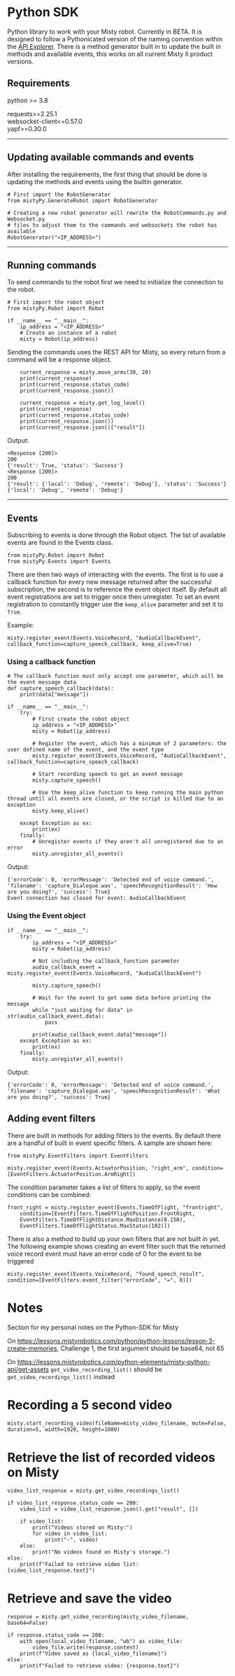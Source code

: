 # Python SDK

Python library to work with your Misty robot. Currently in BETA. It is designed to follow a Pythonicated version of the naming convention within the [API Explorer](http://sdk.mistyrobotics.com/api-explorer/index.html).
There is a method generator built in to update the built in methods and available events, this works on all current Misty II product versions.

## Requirements

python >= 3.8

requests>=2.25.1<br>
websocket-client<=0.57.0<br>
yapf>=0.30.0
___
## Updating available commands and events
After installing the requirements, the first thing that should be done is updating the methods and events using the builtin generator.
```
# First import the RobotGenerator
from mistyPy.GenerateRobot import RobotGenerator

# Creating a new robot generator will rewrite the RobotCommands.py and Websocket.py 
# files to adjust them to the commands and websockets the robot has available
RobotGenerator("<IP_ADDRESS>")
```
___
## Running commands
To send commands to the robot first we need to initialize the connection to the robot.
```
# First import the robot object
from mistyPy.Robot import Robot

if __name__ == "__main__":
    ip_address = "<IP_ADDRESS>"
    # Create an instance of a robot
    misty = Robot(ip_address)
```

Sending the commands uses the REST API for Misty, so every return from a command will be a response object.
```
    current_response = misty.move_arms(30, 20)
    print(current_response)
    print(current_response.status_code)
    print(current_response.json())

    current_response = misty.get_log_level()
    print(current_response)
    print(current_response.status_code)
    print(current_response.json())
    print(current_response.json()["result"])
```
Output:
```
<Response [200]>
200
{'result': True, 'status': 'Success'}
<Response [200]>
200
{'result': {'local': 'Debug', 'remote': 'Debug'}, 'status': 'Success'}
{'local': 'Debug', 'remote': 'Debug'}
```
___
## Events
Subscribing to events is done through the Robot object. The list of available events are found in the Events class.
```
from mistyPy.Robot import Robot
from mistyPy.Events import Events
```

There are then two ways of interacting with the events. The first is to use a callback function for every new message returned after the successful subscription, the second is to reference the event object itself.
By default all event registrations are set to trigger once then unregister. To set an event registration to constantly trigger use the `keep_alive` parameter and set it to `True`.

Example: 

`misty.register_event(Events.VoiceRecord, "AudioCallbackEvent", callback_function=capture_speech_callback, keep_alive=True)`

### Using a callback function
```
# The callback function must only accept one parameter, which will be the event message data
def capture_speech_callback(data):
    print(data["message"])

if __name__ == "__main__":
    try:
        # First create the robot object
        ip_address = "<IP_ADDRESS>"
        misty = Robot(ip_address)

        # Register the event, which has a minimum of 2 parameters: the user defined name of the event, and the event type
        misty.register_event(Events.VoiceRecord, "AudioCallbackEvent", callback_function=capture_speech_callback)

        # Start recording speech to get an event message
        misty.capture_speech()

        # Use the keep_alive function to keep running the main python thread until all events are closed, or the script is killed due to an exception
        misty.keep_alive()

    except Exception as ex:
        print(ex)
    finally:
        # Unregister events if they aren't all unregistered due to an error
        misty.unregister_all_events()
```
Output:
```
{'errorCode': 0, 'errorMessage': 'Detected end of voice command.', 'filename': 'capture_Dialogue.wav', 'speechRecognitionResult': 'How are you doing?', 'success': True}
Event connection has closed for event: AudioCallbackEvent
```

### Using the Event object
```
if __name__ == "__main__":
    try:
        ip_address = "<IP_ADDRESS>"
        misty = Robot(ip_address)

        # Not including the callback_function parameter
        audio_callback_event = misty.register_event(Events.VoiceRecord, "AudioCallbackEvent")

        misty.capture_speech()

        # Wait for the event to get some data before printing the message
        while "just waiting for data" in str(audio_callback_event.data):
            pass

        print(audio_callback_event.data["message"])
    except Exception as ex:
        print(ex)
    finally:
        misty.unregister_all_events()

```
Output:
```
{'errorCode': 0, 'errorMessage': 'Detected end of voice command.', 'filename': 'capture_Dialogue.wav', 'speechRecognitionResult': 'What are you doing?', 'success': True}
```

## Adding event filters
There are built in methods for adding filters to the events. By default there are a handful of built in event specific filters. A sample are shown here:
```
from mistyPy.EventFilters import EventFilters

misty.register_event(Events.ActuatorPosition, "right_arm", condition=[EventFilters.ActuatorPosition.ArmRight])
```

The condition parameter takes a list of filters to apply, so the event conditions can be combined:
```
front_right = misty.register_event(Events.TimeOfFlight, "frontright",
    condition=[EventFilters.TimeOfFlightPosition.FrontRight, 
    EventFilters.TimeOfFlightDistance.MaxDistance(0.150),
    EventFilters.TimeOfFlightStatus.MaxStatus(102)])
```
There is also a method to build up your own filters that are not built in yet. The following example shows creating an event filter such that the returned voice record event must have an error code of 0 for the event to be triggered
```
misty.register_event(Events.VoiceRecord, "found_speech_result", condition=[EventFilters.event_filter("errorCode", "=", 0)])
```

# Notes

Section for my personal notes on the Python-SDK for Misty

On https://lessons.mistyrobotics.com/python/python-lessons/lesson-3-create-memories, Challenge 1, the first argument should be base64, not 65

On https://lessons.mistyrobotics.com/python-elements/misty-python-api/get-assets ```get_video_recording_list()``` should be ```get_video_recordings_list()``` instead

# Recording a 5 second video
```
misty.start_recording_video(fileName=misty_video_filename, mute=False, duration=5, width=1920, height=1080)
```
# Retrieve the list of recorded videos on Misty
```
video_list_response = misty.get_video_recordings_list()

if video_list_response.status_code == 200:
    video_list = video_list_response.json().get("result", [])
    
    if video_list:
        print("Videos stored on Misty:")
        for video in video_list:
            print("-", video)
    else:
        print("No videos found on Misty's storage.")
else:
    print(f"Failed to retrieve video list: {video_list_response.text}")
```
# Retrieve and save the video

```
response = misty.get_video_recording(misty_video_filename, base64=False)

if response.status_code == 200:
    with open(local_video_filename, "wb") as video_file:
        video_file.write(response.content)
    print(f"Video saved as {local_video_filename}")
else:
    print(f"Failed to retrieve video: {response.text}")
```